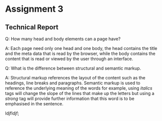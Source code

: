 
<h1>Assignment 3</h1>
<h2>Technical Report</h2>

<p>
Q: How many head and body elements can a page have?

A: Each page need only one head and one body, the head contains the title
and the meta data that is read by the browser, while the body contains the
content that is read or viewed by the user through an interface.

Q: What is the difference between structural and semantic markup.

A: Structural markup references the layout of the content such as the
headings, line breaks and paragraphs. Semantic markup is used to reference the
underlying meaning of the words for example, using <i>italics</i> tags will change
the slope of the lines that make up the letters but using a <em>strong</em> tag
will provide further information that this word is to be emphasised in the
sentence.
</p>

<p>
ldjfldjf;
</p>

